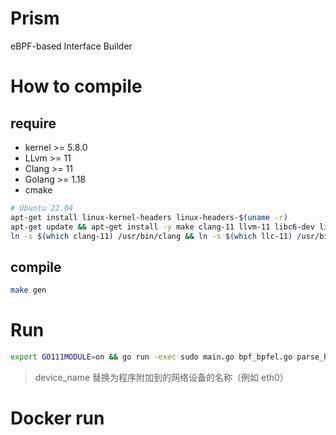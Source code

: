 # Prism

eBPF-based Interface Builder

# How to compile

## require

- kernel >= 5.8.0 
- LLvm >= 11
- Clang >= 11
- Golang >= 1.18
- cmake

```bash
# Ubuntu 22.04
apt-get install linux-kernel-headers linux-headers-$(uname -r)
apt-get update && apt-get install -y make clang-11 llvm-11 libc6-dev libc6-dev-i386 libz-dev libelf-dev libbpf-dev iproute2 && apt-get clean
ln -s $(which clang-11) /usr/bin/clang && ln -s $(which llc-11) /usr/bin/llc
```

## compile

```bash
make gen
```

# Run

```bash
export GO111MODULE=on && go run -exec sudo main.go bpf_bpfel.go parse_http.go save.go web.go -n <device_name>
```

> device_name 替换为程序附加到的网络设备的名称（例如 eth0）

# Docker run

```bash

```

